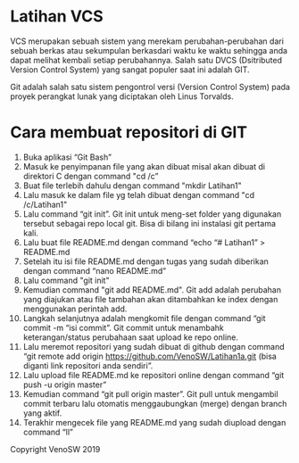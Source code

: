 # Latihan VCS
VCS merupakan sebuah sistem yang merekam perubahan-perubahan dari sebuah berkas atau
sekumpulan berkasdari waktu ke waktu sehingga anda dapat melihat kembali setiap perubahannya.
Salah satu DVCS (Dsitributed Version Control System) yang sangat populer saat ini adalah GIT.

Git adalah salah satu sistem pengontrol versi (Version Control System) pada proyek
perangkat lunak yang diciptakan oleh Linus Torvalds.

# Cara membuat repositori di GIT
1. Buka aplikasi “Git Bash”
2. Masuk ke penyimpanan file yang akan dibuat misal akan dibuat di direktori C dengan command "cd /c”
3. Buat file terlebih dahulu dengan command "mkdir Latihan1"
4. Lalu masuk ke dalam file yg telah dibuat dengan command "cd /c/Latihan1"
5. Lalu command “git init”. Git init untuk meng-set folder yang digunakan tersebut sebagai repo local git. Bisa di bilang ini instalasi git pertama kali.
6. Lalu buat file README.md dengan command “echo “# Latihan1” > README.md
7. Setelah itu isi file README.md dengan tugas yang sudah diberikan dengan command “nano README.md”
8. Lalu command "git init"
9. Kemudian command "git add README.md". Git add adalah perubahan yang diajukan atau file tambahan akan ditambahkan ke index dengan menggunakan perintah add.
10. Langkah selanjutnya adalah mengkomit file dengan command “git commit -m “isi commit”. Git commit untuk menambahk keterangan/status perubahaan saat upload ke repo online.
11. Lalu meremot repositori yang sudah dibuat di github dengan command “git remote add origin https://github.com/VenoSW/Latihan1a.git (bisa diganti link repositori anda sendiri”.
12.	Lalu upload file README.md ke repositori online dengan command “git push -u origin master”
13.	Kemudian command “git pull origin master”. Git pull untuk mengambil commit terbaru lalu otomatis menggaubungkan (merge) dengan branch yang aktif.
14.	Terakhir mengecek file yang README.md yang sudah diupload dengan command “ll”

Copyright VenoSW 2019
